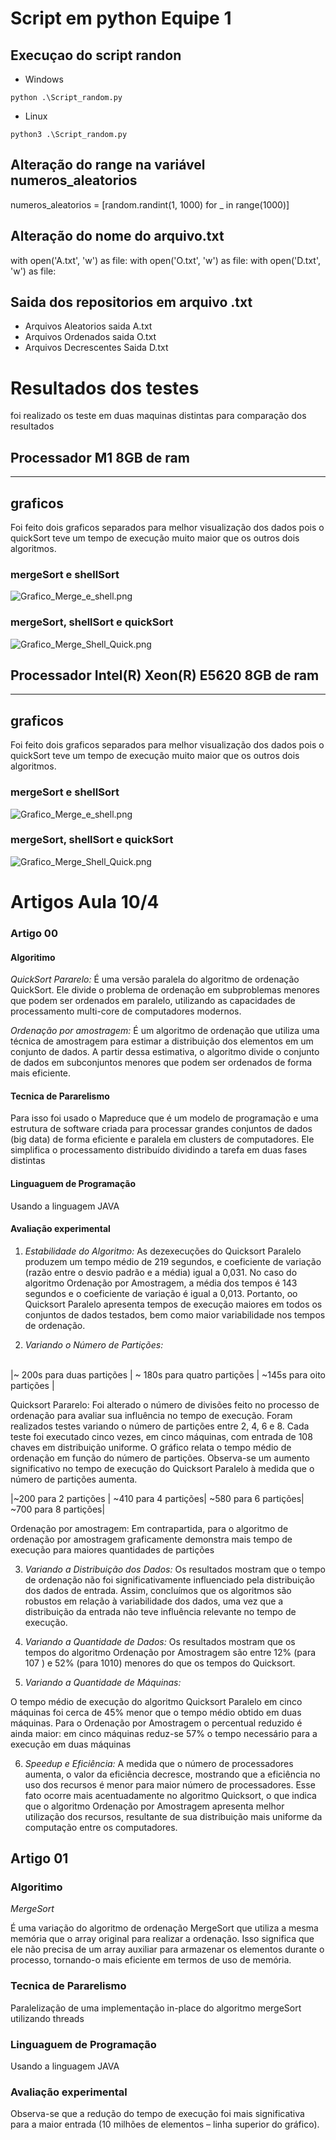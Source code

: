 # Script em python Equipe 1

## Execuçao do script randon
- Windows 
```
python .\Script_random.py 
```
- Linux 
```
python3 .\Script_random.py 
```

## Alteração do range na variável numeros_aleatorios
numeros_aleatorios = [random.randint(1, 1000) for _ in range(1000)]

## Alteração do nome do arquivo.txt
with open('A.txt', 'w') as file:
with open('O.txt', 'w') as file:
with open('D.txt', 'w') as file:

## Saida dos repositorios em arquivo .txt
- Arquivos Aleatorios saida A.txt
- Arquivos Ordenados saida O.txt
- Arquivos Decrescentes Saida D.txt

# Resultados dos testes 

foi realizado os teste em duas maquinas distintas para comparação dos resultados

## Processador M1 8GB de ram

---

## graficos

Foi feito dois graficos separados para melhor visualização dos dados pois o quickSort teve um tempo de execução muito maior que os outros dois algoritmos.

### mergeSort e shellSort

![Grafico_Merge_e_shell.png](Testes/M1/Grafico_Merge_e_shell.png)

### mergeSort, shellSort e quickSort

![Grafico_Merge_Shell_Quick.png](Testes/M1/Graficos_3_algs.png)

## Processador Intel(R) Xeon(R) E5620 8GB de ram

---

## graficos

Foi feito dois graficos separados para melhor visualização dos dados pois o quickSort teve um tempo de execução muito maior que os outros dois algoritmos.

### mergeSort e shellSort

![Grafico_Merge_e_shell.png](Testes/Intel_Xeon/Grafico_Merge_e_shell.png)

### mergeSort, shellSort e quickSort

![Grafico_Merge_Shell_Quick.png](Testes/Intel_Xeon/Graficos_3_algs.png)

# Artigos Aula 10/4

### Artigo 00

#### Algoritimo

*QuickSort Pararelo:* 
É uma versão paralela do algoritmo de ordenação QuickSort. Ele divide o problema de ordenação em subproblemas menores que podem ser ordenados em paralelo, utilizando as capacidades de processamento multi-core de computadores modernos.

*Ordenação por amostragem:* 
É um algoritmo de ordenação que utiliza uma técnica de amostragem para estimar a distribuição dos elementos em um conjunto de dados. A partir dessa estimativa, o algoritmo divide o conjunto de dados em subconjuntos menores que podem ser ordenados de forma mais eficiente.

#### Tecnica de Pararelismo
Para isso foi usado o Mapreduce que é um modelo de programação e uma estrutura de software criada para processar grandes conjuntos de dados (big data) de forma eficiente e paralela em clusters de computadores. Ele simplifica o processamento distribuído dividindo a tarefa em duas fases distintas

#### Linguaguem de Programação
Usando a linguagem JAVA

#### Avaliação experimental

1) *Estabilidade do Algoritmo:* 
As dezexecuções do Quicksort Paralelo produzem um tempo
médio de 219 segundos, e coeficiente de variação (razão
entre o desvio padrão e a média) igual a 0,031. No caso
do algoritmo Ordenação por Amostragem, a média dos
tempos é 143 segundos e o coeficiente de variação é igual 
a 0,013. Portanto, oo Quicksort Paralelo apresenta tempos
de execução maiores em todos os conjuntos de dados
testados, bem como maior variabilidade nos tempos de
ordenação.

2) *Variando o Número de Partições:* 
<br>
|~ 200s para duas partições | ~ 180s para quatro partições | ~145s para oito partições |
<br>

Quicksort Pararelo: Foi alterado 
o número de divisões feito no processo
de ordenação para avaliar sua
influência no tempo de execução. Foram realizados testes
variando o número de partições entre 2, 4, 6 e 8. Cada
teste foi executado cinco vezes, em cinco máquinas, com
entrada de 108
chaves em distribuição uniforme. O gráfico relata o tempo médio de ordenação em
função do número de partições. Observa-se um aumento
significativo no tempo de execução do Quicksort Paralelo
à medida que o número de partições aumenta. 

|~200 para 2 partições | ~410 para 4 partições| ~580 para 6 partições| ~700 para 8 partições|

Ordenação por amostragem: Em contrapartida, para o algoritmo de ordenação por amostragem graficamente demonstra mais tempo de execução para maiores quantidades de partições


3) *Variando a Distribuição dos Dados:*
Os resultados mostram que o tempo de
ordenação não foi significativamente influenciado pela
distribuição dos dados de entrada. Assim, concluímos que
os algoritmos são robustos em relação à variabilidade dos
dados, uma vez que a distribuição da entrada não teve
influência relevante no tempo de execução.

4) *Variando a Quantidade de Dados:*
Os resultados mostram que os
tempos do algoritmo Ordenação por Amostragem são
entre 12% (para 107
) e 52% (para 1010) menores do
que os tempos do Quicksort.

5) *Variando a Quantidade de Máquinas:*

O tempo médio de execução do algoritmo Quicksort
Paralelo em cinco máquinas foi cerca de 45% menor que o
tempo médio obtido em duas máquinas. Para o Ordenação
por Amostragem o percentual reduzido é ainda maior:
em cinco máquinas reduz-se 57% o tempo necessário
para a execução em duas máquinas


6) *Speedup e Eficiência:*
A medida que o
número de processadores aumenta, o valor da eficiência
decresce, mostrando que a eficiência no uso dos recursos
é menor para maior número de processadores. Esse fato
ocorre mais acentuadamente no algoritmo Quicksort, o
que indica que o algoritmo Ordenação por Amostragem
apresenta melhor utilização dos recursos, resultante de
sua distribuição mais uniforme da computação entre os
computadores.


## Artigo 01

### Algoritimo

*MergeSort*

É uma variação do algoritmo de ordenação MergeSort que utiliza a mesma memória que o array original para realizar a ordenação. Isso significa que ele não precisa de um array auxiliar para armazenar os elementos durante o processo, tornando-o mais eficiente em termos de uso de memória.


### Tecnica de Pararelismo
Paralelização de uma implementação in-place do algoritmo mergeSort utilizando threads 

### Linguaguem de Programação
Usando a linguagem JAVA

### Avaliação experimental
Observa-se que a redução do tempo de 
execução foi mais significativa para a maior entrada (10 milhões de elementos – linha
superior do gráfico).

